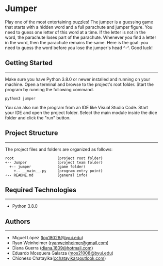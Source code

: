 # Jumper
Play one of the most entertaining puzzles! The jumper is a guessing game that starts with a hidden word and a full parachute and jumper figure. You need to guess one letter of this word at a time. If the letter is not in the word, the parachute loses part of the parachute. Whenever you find a letter in the word, then the parachute remains the same. Here is the goal: you need to guess the word before you lose the jumper's head ^-^. Good luck!

## Getting Started
---
Make sure you have Python 3.8.0 or newer installed and running on your machine. Open a terminal and 
browse to the project's root folder. Start the program by running the following command.
```
python3 jumper
```
You can also run the program from an IDE like Visual Studio Code. Start your IDE and open the 
project folder. Select the main module inside the dice folder and click the "run" button.

## Project Structure
---
The project files and folders are organized as follows:
```
root                    (project root folder)
+-- Jumper              (project team folder)
  +-- jumper            (game folder)
    +-- __main__.py     (program entry point)
+-- README.md           (general info)
```

## Required Technologies
---
* Python 3.8.0

## Authors
---
* Miguel López (lop18028@byui.edu)
* Ryan Weinheimer (ryanweinheimer@gmail.com)
* Diana Guerra (diana.1609@hotmail.com)
* Eduardo Mosquera Galarza (mos21008@byui.edu)
* Chioneso Chatayika(cchatayika@outlook.com)
